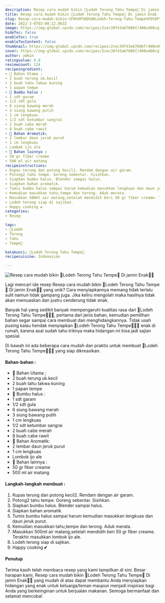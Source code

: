 ```yaml
---
description: Resep cara mudah bikin 🍆Lodeh Terong Tahu Tempe🍆 Di jamin Enak"
title: Resep cara mudah bikin 🍆Lodeh Terong Tahu Tempe🍆 Di jamin Enak
slug: Resep-cara-mudah-bikin-%F0%9F%8D%86Lodeh-Terong-Tahu-Tempe%F0%9F%8D%86-Di-jamin-Enak
date: 2022-3-8T03:09:12.063Z
image: https://img-global.cpcdn.com/recipes/2cec39f43a67606f/400x400cq70/photo.jpg
hideToc: false
enableToc: true
enableTocContent: false
thumbnail: https://img-global.cpcdn.com/recipes/2cec39f43a67606f/400x400cq70/photo.jpg
cover: https://img-global.cpcdn.com/recipes/2cec39f43a67606f/400x400cq70/photo.jpg
author: admin
ratingvalue: 4.8
reviewcount: 124
recipeingredient:
- 🍆 Bahan Utama ;
- 2 buah terung uk.kecil
- 2 buah tahu takwa kuning
- 1 papan tempe
- 🍆 Bumbu halus :
- 1 sdt garam
- 1/2 sdt gula
- 6 siung bawang merah
- 3 siung bawang putih
- 1 cm lengkuas
- 1/2 sdt ketumbar sangrai
- 2 buah cabe merah
- 8 buah cabe rawit
- 🍆 Bahan Aromatik:
- 2 lembar daun jeruk purut
- 1 cm lengkuas
- Lombok ijo ale
- 🍆 Bahan lainnya :
- 50 gr fiber creame
- 500 ml air matang
recipeinstructions:
- Kupas terung dan potong kecil2. Rendam dengan air garam.
- Potong2 tahu tempe. Goreng sebentar. Sisihkan.
- Siapkan bumbu halus. Blender sampai halus.
- Siapkan bahan aromatik.
- Tumis bumbu halus sampai harum kemudian masukkan lengkuas dan daun jeruk purut.
- Kemudian masukkan tahu,tempe dan terong. Aduk merata.
- Masukkan 500ml air matang,setelah mendidih beri 50 gr fiber creame. Terakhir masukkan lombok ijo ale.
- Lodeh terong siap di sajikan.
- Happy cooking 💕
categories:
- Resep

tags:
- 🍆Lodeh
- Terong
- Tahu
- Tempe🍆

katakunci: 🍆Lodeh Terong Tahu Tempe🍆
recipecuisine: Indonesian

---
```


![Resep cara mudah bikin 🍆Lodeh Terong Tahu Tempe🍆 Di jamin Enak👩‍🍳](https://img-global.cpcdn.com/recipes/2cec39f43a67606f/400x400cq70/photo.jpg)

Lagi mencari ide resep Resep cara mudah bikin 🍆Lodeh Terong Tahu Tempe🍆 Di jamin Enak👩‍🍳 yang unik? Cara menyiapkannya memang tidak terlalu sulit namun tidak gampang juga. Jika keliru mengolah maka hasilnya tidak akan memuaskan dan justru cenderung tidak enak.

Banyak hal yang sedikit banyak mempengaruhi kualitas rasa dari 🍆Lodeh Terong Tahu Tempe🍆👩‍🍳, pertama dari jenis bahan, kemudian pemilihan bahan segar sampai cara membuat dan menghidangkannya. Tidak usah pusing kalau hendak menyiapkan 🍆Lodeh Terong Tahu Tempe🍆👩‍🍳 enak di rumah, karena asal sudah tahu triknya maka hidangan ini bisa jadi sajian spesial.

Di bawah ini ada beberapa cara mudah dan praktis untuk membuat 🍆Lodeh Terong Tahu Tempe🍆👩‍🍳 yang siap dikreasikan.

<!--inarticleads1-->

#### Bahan-bahan :

- 🍆 Bahan Utama ;
- 2 buah terung uk.kecil
- 2 buah tahu takwa kuning
- 1 papan tempe
- 🍆 Bumbu halus :
- 1 sdt garam
- 1/2 sdt gula
- 6 siung bawang merah
- 3 siung bawang putih
- 1 cm lengkuas
- 1/2 sdt ketumbar sangrai
- 2 buah cabe merah
- 8 buah cabe rawit
- 🍆 Bahan Aromatik:
- 2 lembar daun jeruk purut
- 1 cm lengkuas
- Lombok ijo ale
- 🍆 Bahan lainnya :
- 50 gr fiber creame
- 500 ml air matang

<!--inarticleads2-->

#### Langkah-langkah membuat :

1. Kupas terung dan potong kecil2. Rendam dengan air garam.
1. Potong2 tahu tempe. Goreng sebentar. Sisihkan.
1. Siapkan bumbu halus. Blender sampai halus.
1. Siapkan bahan aromatik.
1. Tumis bumbu halus sampai harum kemudian masukkan lengkuas dan daun jeruk purut.
1. Kemudian masukkan tahu,tempe dan terong. Aduk merata.
1. Masukkan 500ml air matang,setelah mendidih beri 50 gr fiber creame. Terakhir masukkan lombok ijo ale.
1. Lodeh terong siap di sajikan.
1. Happy cooking 💕

#### Penutup

Terima kasih telah membaca resep yang kami tampilkan di sini. Besar harapan kami, Resep cara mudah bikin 🍆Lodeh Terong Tahu Tempe🍆 Di jamin Enak👩‍🍳 yang mudah di atas dapat membantu Anda menyiapkan hidangan yang enak untuk keluarga/teman maupun menjadi inspirasi bagi Anda yang berkeinginan untuk berjualan makanan. Semoga bermanfaat dan selamat mencoba!